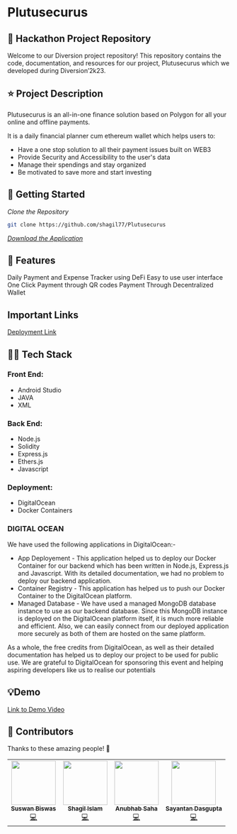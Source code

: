 # Plutusecurus

## 📁 Hackathon Project Repository

Welcome to our Diversion project repository! This repository contains the code, documentation, and resources for our project, Plutusecurus which we developed during Diversion’2k23.

## ⭐ Project Description

Plutusecurus is an all-in-one finance solution based on Polygon for all your online and offline payments. 

It is a daily financial planner cum ethereum wallet which helps users to:
* Have a one stop solution to all their payment issues built on WEB3
* Provide Security and Accessibility to the user's data
* Manage their spendings and stay organized
* Be motivated to save more and start investing

## 📃 Getting Started
  *Clone the Repository*
  
  ```bash
  git clone https://github.com/shagil77/Plutusecurus
```
[*Download the Application*](https://drive.google.com/drive/folders/1qhQvWmiZ3ByVY6IkPVEI-kjt40UngR44?usp=sharing)

## 💭 Features

Daily Payment and Expense Tracker using DeFi
Easy to use user interface
One Click Payment through QR codes
Payment Through Decentralized Wallet

## Important Links

[Deployment Link](https://oyster-app-93slp.ondigitalocean.app)

## 🧑‍💻 Tech Stack

### Front End: 
* Android Studio 
* JAVA 
* XML 
### Back End: 
* Node.js 
* Solidity 
* Express.js 
* Ethers.js
* Javascript 
### Deployment: 
* DigitalOcean 
* Docker Containers

### DIGITAL OCEAN

We have used the following applications in DigitalOcean:-

* App Deployement - This application helped us to deploy our Docker Container for our backend which has been written in Node.js, Express.js and Javascript. With its detailed documentation, we had no problem to deploy our backend application.
* Container Registry - This application has helped us to push our Docker Container to the DigitalOcean platform. 
* Managed Database - We have used a managed MongoDB database instance to use as our backend database. Since this MongoDB instance is deployed on the DigitalOcean platform itself, it is much more reliable and efficient. Also, we can easily connect from our deployed application more securely as both of them are hosted on the same platform.

As a whole, the free credits from DigitalOcean, as well as their detailed documentation has helped us to deploy our project to be used for public use. We are grateful to DigitalOcean for sponsoring this event and helping aspiring developers like us to realise our potentials

## 💡Demo
[Link to Demo Video](https://www.youtube.com/watch?v=9TaKodTJnA8)

## 💁 Contributors

Thanks to these amazing people! 👏
<table>
  <tr>
    <td align="center"><a href="https://github.com/Suswan114"><img src="https://avatars.githubusercontent.com/u/67154528?v=4" width="100px;" alt=""/><br /><sub><b>Suswan Biswas</b></sub></a><br /><a href="" title="Code">💻</a></td>
    <td align="center"><a href="https://github.com/shagil77"><img src="https://avatars.githubusercontent.com/u/75166805?v=4" width="100px;" alt=""/><br /><sub><b>Shagil Islam</b></sub></a><br /><a href="" title="Code">💻</a></td>
    <td align="center"><a href="https://github.com/sahaAnubhab"><img src="https://avatars.githubusercontent.com/u/77684836?v=4" width="100px;" alt=""/><br /><sub><b>Anubhab Saha</b></sub></a><br /><a href="" title="Code">💻</a></td>
    <td align="center"><a href="https://github.com/sayantandasgupta"><img src="https://avatars.githubusercontent.com/u/61374798?v=4" width="100px;" alt=""/><br /><sub><b>Sayantan Dasgupta</b></sub></a><br /><a href="" title="Code">💻</a></td>
   
   
  </tr>
</table>



  
